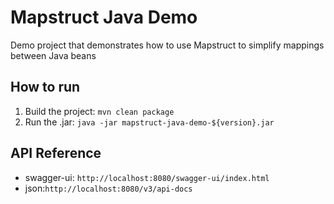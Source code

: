 # Mapstruct Java Demo
Demo project that demonstrates how to use Mapstruct to simplify mappings between Java beans

## How to run
1. Build the project: `mvn clean package`
2. Run the .jar: `java -jar mapstruct-java-demo-${version}.jar`

## API Reference
- swagger-ui: `http://localhost:8080/swagger-ui/index.html`
- json:`http://localhost:8080/v3/api-docs`